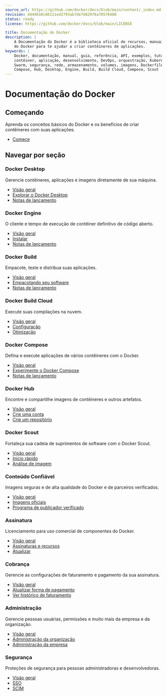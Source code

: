 ```yaml
---
source_url: https://github.com/docker/docs/blob/main/content/_index.md
revision: d444610c66111ed2793ab7de7d82978a78576408
status: ready
license: https://github.com/docker/docs/blob/main/LICENSE

title: Documentação do Docker
description: |
    A Documentação do Docker é a biblioteca oficial de recursos, manuais e guias
    do Docker para te ajudar a criar contêineres de aplicações.
keywords: |
    Docker, documentação, manual, guia, referência, API, exemplos, tutoriais,
    contêiner, aplicação, desenvolvimento, DevOps, orquestração, Kubernetes,
    Swarm, segurança, rede, armazenamento, volumes, imagens, Dockerfile,
    Compose, Hub, Desktop, Engine, Build, Build Cloud, Compose, Scout
---
```


# Documentação do Docker

## Começando

Aprenda os conceitos básicos do Docker e os benefícios de criar contêineres com
suas aplicações.

- [Comece](comecando)

## Navegar por seção

### Docker Desktop

Gerencie contêineres, aplicações e imagens diretamente de sua máquina.

- [Visão geral](manuals/desktop)
- [Explorar o Docker Desktop](manuals/desktop/use-desktop)
- [Notas de lançamento](manuals/desktop/release-notes)

### Docker Engine

O cliente e tempo de execução de contêiner definitivo de código aberto.

- [Visão geral](manuals/engine)
- [Instalar](manuals/engine/install)
- [Notas de lançamento](manuals/engine/release-notes)

### Docker Build

Empacote, teste e distribua suas aplicações.

- [Visão geral](manuals/build)
- [Empacotando seu software](manuals/build/building/packaging)
- [Notas de lançamento](manuals/build/release-notes)

### Docker Build Cloud

Execute suas compilações na nuvem.

- [Visão geral](manuals/build-cloud)
- [Configuração](manuals/build-cloud/setup)
- [Otimização](manuals/build-cloud/optimization)

### Docker Compose

Defina e execute aplicações de vários contêineres com o Docker.

- [Visão geral](manuals/compose)
- [Experimente o Docker Compose](manuals/compose/gettingstarted)
- [Notas de lançamento](manuals/compose/release-notes)

### Docker Hub

Encontre e compartilhe imagens de contêineres e outros artefatos.

- [Visão geral](manuals/docker-hub)
- [Crie uma conta](manuals/manuals/accounts/create-account)
- [Crie um repositório](manuals/docker-hub/repos/create)

### Docker Scout

Fortaleça sua cadeia de suprimentos de software com o Docker Scout.

- [Visão geral](manuals/scout)
- [Início rápido](manuals/scout/quickstart)
- [Análise de imagem](manuals/scout/explore/analysis)

### Conteúdo Confiável

Imagens seguras e de alta qualidade do Docker e de parceiros verificados.

- [Visão geral](manuals/trusted-content)
- [Imagens oficiais](manuals/trusted-content/official-images)
- [Programa de publicador verificado](manuals/trusted-content/dvp-program)

### Assinatura

Licenciamento para uso comercial de componentes do Docker.

- [Visão geral](manuals/subscription)
- [Assinaturas e recursos](manuals/subscription/core-subscription/details)
- [Atualizar](manuals/subscription/core-subscription/upgrade)

### Cobrança

Gerencie as configurações de faturamento e pagamento da sua assinatura.

- [Visão geral](manuals/billing)
- [Atualizar forma de pagamento](manuals/billing/core-billing/payment-method)
- [Ver histórico de faturamento](manuals/billing/core-billing/history)

### Administração

Gerencie pessoas usuárias, permissões e muito mais da empresa e da organização.

- [Visão geral](manuals/admin/company)
- [Administração da organização](manuals/admin/organization)
- [Administração da empresa](manuals/admin/company)

### Segurança

Proteções de segurança para pessoas administradoras e desenvolvedoras.

- [Visão geral](manuals/security)
- [SSO](manuals/security/for-admins/single-sign-on)
- [SCIM](manuals/security/for-admins/provisioning/scim)

